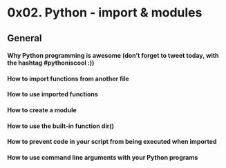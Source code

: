 # 0x02. Python - import & modules
## General
#### Why Python programming is awesome (don’t forget to tweet today, with the hashtag #pythoniscool :))
#### How to import functions from another file
#### How to use imported functions
#### How to create a module
#### How to use the built-in function dir()
#### How to prevent code in your script from being executed when imported
#### How to use command line arguments with your Python programs
